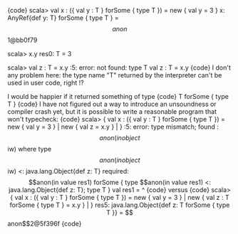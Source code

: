 {code}
scala> val x : ({ val y : T } forSome { type T }) = new { val y = 3 }
x: AnyRef{def y: T} forSome { type T } = $$anon$$1@bb0f79

scala> x.y
res0: T = 3

scala> val z : T = x.y
<console>:5: error: not found: type T
       val z : T = x.y
{code}
I don't any problem here: the type name "T" returned by the interpreter can't be used in user code, right !?

I would be happier if it returned something of type
{code}
T forSome { type T }
{code}
I have not figured out a way to introduce an unsoundness or compiler crash yet, but it is possible to write a reasonable program that won't typecheck:
{code}
scala> { val x : ({ val y : T } forSome { type T }) = new { val y = 3 }
     |   new { val z = x.y }
     | }
<console>:5: error: type mismatch;
 found   : $$anon(in object $$iw) where type $$anon(in object $$iw) <: java.lang.Object{def z: T}
 required: $$anon(in value res1) forSome { type $$anon(in value res1) <: java.lang.Object{def z: T}; type T }
  val res1 =
      ^
{code}
versus
{code}
scala> { val x : ({ val y : T } forSome { type T }) = new { val y = 3 }
     | new { val z : T forSome { type T } = x.y }
     | }
res5: java.lang.Object{def z: T forSome { type T }} = $$anon$$2@5f396f
{code}
